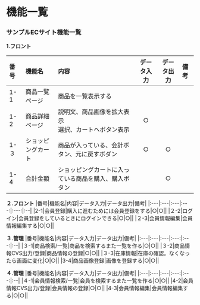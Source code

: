 # 機能一覧
### サンプルECサイト機能一覧
**1.フロント**

|番号|機能名|内容|データ入力|データ出力|備考|
|:---|:---|:---|:---:|:---:|:--|
|1-1|商品一覧ページ|商品を一覧表示する||||
|1-2|商品詳細ページ|説明文、商品画像を拡大表示<br>選択、カートへボタン表示|○|||
|1-３|ショッピングカート|商品が入っている、会計ボタン、元に戻すボダン|○|○||
|1-4|合計金額|ショッピングカートに入っている商品を購入、購入ボタン||○||

**２.フロント**
|番号|機能名|内容|データ入力|データ出力|備考|
|:---|:---|:---|:---:|:---:|:--|
|2-1|会員登録|購入に進むためには会員登録をする|○|○||
|２-2|ログイン|会員登録をしているときにログインできる|○|○||
|２-3|会員情報編集|会員情報編集する|○|○||

**３.管理**
|番号|機能名|内容|データ入力|データ出力|備考|
|:---|:---|:---|:---:|:---:|:--|
|３-1|商品検索/一覧|商品を検索するまた一覧を作る|○|○||
|３-2|商品情報CVS出力/登録|商品情報の登録|○|○||
|３-3|在庫情報|在庫の確認。なくなったら画面に変化|○|○||
|3-4|商品画像登録|画像を登録する|○|○||

**４.管理**
|番号|機能名|内容|データ入力|データ出力|備考|
|:---|:---|:---|:---:|:---:|:--|
|４-1|会員情報検索/一覧|会員を検索するまた一覧を作る|○|○||
|4-2|会員情報CVS出力/登録|会員情報の登録|○|○||
|4-3|会員情報編集|会員情報編集する|○|○||
 
